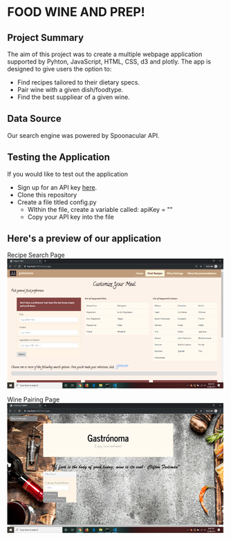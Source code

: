 # FOOD WINE AND PREP!

## Project Summary
The aim of this project was to create a multiple webpage application supported by Pyhton, JavaScript, HTML, CSS, d3 and plotly. The app is designed to give users the option to: 
- Find recipes tailored to their dietary specs.
- Pair wine with a given dish/foodtype. 
- Find the best suppliear of a given wine.

## Data Source
Our search engine was powered by Spoonacular API.

## Testing the Application
If you would like to test out the application

- Sign up for an API key [here](https://spoonacular.com/food-api/pricing).
- Clone this repository
- Create a file titled config.py
    - WIthin the file, create a variable called: apiKey = ""
    - Copy your API key into the file

## Here's a preview of our application
Recipe Search Page
<img width='500'
     height='300'
     src='static/images/recipe_search_page.png'>

Wine Pairing Page
<img width='500'
     height='300'
     src='static/images/wine_pair_page.png'>